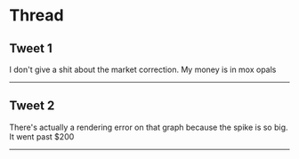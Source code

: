 # Thread

## Tweet 1

I don't give a shit about the market correction. My money is in mox opals

---

## Tweet 2

There's actually a rendering error on that graph because the spike is so big. It went past $200

---


